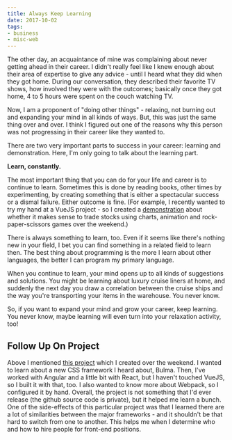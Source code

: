 ```yaml
---
title: Always Keep Learning
date: 2017-10-02
tags:
- business
- misc-web
---
```

The other day, an acquaintance of mine was complaining about never getting ahead in their career.  I didn't really feel like I knew enough about their area of expertise to give any advice - until I heard what they did when they got home.  During our conversation, they described their favorite TV shows, how involved they were with the outcomes; basically once they got home, 4 to 5 hours were spent on the couch watching TV.

<!--more-->

Now, I am a proponent of "doing other things" - relaxing, not burning out and expanding your mind in all kinds of ways.  But, this was just the same thing over and over.  I think I figured out one of the reasons why this person was not progressing in their career like they wanted to.

There are two very important parts to success in your career: learning and demonstration.  Here, I'm only going to talk about the learning part.

**Learn, constantly.**

The most important thing that you can do for your life and career is to continue to learn.  Sometimes this is done by reading books, other times by experimenting, by creating something that is either a spectacular success or a dismal failure.  Either outcome is fine.  (For example, I recently wanted to try my hand at a VueJS project - so I created a [demonstration](https://codepen.io/aaronsaray/pen/wvEdBeb) about whether it makes sense to trade stocks using charts, animation and rock-paper-scissors games over the weekend.)

There is always something to learn, too.  Even if it seems like there's nothing new in your field, I bet you can find something in a related field to learn then.  The best thing about programming is the more I learn about other languages, the better I can program my primary language.

When you continue to learn, your mind opens up to all kinds of suggestions and solutions.  You might be learning about luxury cruise liners at home, and suddenly the next day you draw a correlation between the cruise ships and the way you're transporting your items in the warehouse.  You never know.

So, if you want to expand your mind and grow your career, keep learning.  You never know, maybe learning will even turn into your relaxation activity, too!

## Follow Up On Project

Above I mentioned [this project](https://codepen.io/aaronsaray/pen/wvEdBeb) which I created over the weekend.  I wanted to learn about a new CSS framework I heard about, Bulma.  Then, I've worked with Angular and a little bit with React, but I haven't touched VueJS, so I built it with that, too.  I also wanted to know more about Webpack, so I configured it by hand.  Overall, the project is not something that I'd ever release (the github source code is private), but it helped me learn a bunch.  One of the side-effects of this particular project was that I learned there are a lot of similarities between the major frameworks - and it shouldn't be that hard to switch from one to another.  This helps me when I determine who and how to hire people for front-end positions.